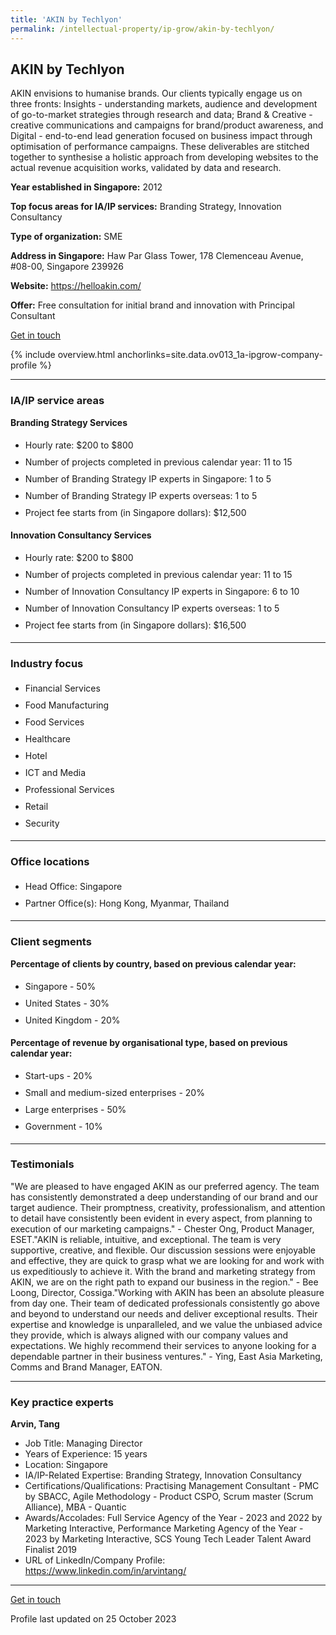 ```yaml
---
title: 'AKIN by Techlyon'
permalink: /intellectual-property/ip-grow/akin-by-techlyon/
---
```


## AKIN by Techlyon

AKIN envisions to humanise brands. Our clients typically engage us on three fronts: Insights - understanding markets, audience and development of go-to-market strategies through research and data; Brand & Creative - creative communications and campaigns for brand/product awareness, and Digital - end-to-end lead generation focused on business impact through optimisation of performance campaigns. These deliverables are stitched together to synthesise a holistic approach from developing websites to the actual revenue acquisition works, validated by data and research.

<b>Year established in Singapore:</b> 2012

<b>Top focus areas for IA/IP services:</b> Branding Strategy, Innovation Consultancy

<b>Type of organization:</b> SME

<b>Address in Singapore:</b> Haw Par Glass Tower, 178 Clemenceau Avenue, #08-00, Singapore 239926

<b>Website:</b> <a href='https://helloakin.com/'>https://helloakin.com/</a>

<b>Offer:</b> Free consultation for initial brand and innovation with Principal Consultant

<a class='btn' href='https://form.gov.sg/651b88ca94399a0011d39968' target='_blank' rel='noopener'>Get in touch</a>

{% include overview.html anchorlinks=site.data.ov013_1a-ipgrow-company-profile %}

---
<a name='ip-related-service-areas'></a>
### IA/IP service areas

**Branding Strategy Services**

<ul>
<li style='line-height: 27px; margin: 0px 0px !important'>Hourly rate:  $200 to $800</li>
<li style='line-height: 27px; margin: 0px 0px !important'>Number of projects completed in previous calendar year: 11 to 15</li>
<li style='line-height: 27px; margin: 0px 0px !important'>Number of Branding Strategy IP experts in Singapore: 1 to 5</li>
<li style='line-height: 27px; margin: 0px 0px !important'>Number of Branding Strategy IP experts overseas: 1 to 5</li>
<li style='line-height: 27px; margin: 0px 0px !important'>Project fee starts from (in Singapore dollars):  $12,500</li>
</ul>

**Innovation Consultancy Services**

<ul>
<li style='line-height: 27px; margin: 0px 0px !important'>Hourly rate:  $200 to $800</li>
<li style='line-height: 27px; margin: 0px 0px !important'>Number of projects completed in previous calendar year: 11 to 15</li>
<li style='line-height: 27px; margin: 0px 0px !important'>Number of Innovation Consultancy IP experts in Singapore: 6 to 10</li>
<li style='line-height: 27px; margin: 0px 0px !important'>Number of Innovation Consultancy IP experts overseas: 1 to 5</li>
<li style='line-height: 27px; margin: 0px 0px !important'>Project fee starts from (in Singapore dollars):  $16,500</li>
</ul>

---
<a name='industry-focus'></a>
### Industry focus

<ul><li style='line-height: 27px; margin: 0px 0px !important'> Financial Services</li><li style='line-height: 27px; margin: 0px 0px !important'>Food Manufacturing</li><li style='line-height: 27px; margin: 0px 0px !important'>Food Services</li><li style='line-height: 27px; margin: 0px 0px !important'>Healthcare</li><li style='line-height: 27px; margin: 0px 0px !important'>Hotel</li><li style='line-height: 27px; margin: 0px 0px !important'>ICT and Media</li><li style='line-height: 27px; margin: 0px 0px !important'>Professional Services</li><li style='line-height: 27px; margin: 0px 0px !important'>Retail</li><li style='line-height: 27px; margin: 0px 0px !important'>Security</li></ul>

---
<a name='office-locations'></a>
### Office locations

<ul><li style='line-height: 27px; margin: 0px 0px !important'> Head Office: Singapore</li><li style='line-height: 27px; margin: 0px 0px !important'>Partner Office(s): Hong Kong, Myanmar, Thailand</li></ul>

---
<a name='client-segments'></a>
### Client segments

**Percentage of clients by country, based on previous calendar year:**

<ul><li style='line-height: 27px; margin: 0px 0px !important'> Singapore - 50%</li><li style='line-height: 27px; margin: 0px 0px !important'>United States - 30%</li><li style='line-height: 27px; margin: 0px 0px !important'>United Kingdom - 20%</li></ul>

**Percentage of revenue by organisational type, based on previous calendar year:**

<ul><li style='line-height: 27px; margin: 0px 0px !important'> Start-ups - 20%</li><li style='line-height: 27px; margin: 0px 0px !important'>Small and medium-sized enterprises - 20%</li><li style='line-height: 27px; margin: 0px 0px !important'>Large enterprises - 50%</li><li style='line-height: 27px; margin: 0px 0px !important'>Government - 10%</li></ul>

---
<a name='testimonials'></a>
### Testimonials

"We are pleased to have engaged AKIN as our preferred agency. The team has consistently demonstrated a deep understanding of our brand and our target audience. Their promptness, creativity, professionalism, and attention to detail have consistently been evident in every aspect, from planning to execution of our marketing campaigns." - Chester Ong, Product Manager, ESET."AKIN is reliable, intuitive, and exceptional. The team is very supportive, creative, and flexible. Our discussion sessions were enjoyable and effective, they are quick to grasp what we are looking for and work with us expeditiously to achieve it. With the brand and marketing strategy from AKIN, we are on the right path to expand our business in the region." - Bee Loong, Director, Cossiga."Working with AKIN has been an absolute pleasure from day one. Their team of dedicated professionals consistently go above and beyond to understand our needs and deliver exceptional results. Their expertise and knowledge is unparalleled, and we value the unbiased advice they provide, which is always aligned with our company values and expectations. We highly recommend their services to anyone looking for a dependable partner in their business ventures." - Ying, East Asia Marketing, Comms and Brand Manager, EATON.

---
<a name='key-practice-experts'></a>
### Key practice experts

**Arvin, Tang**

- Job Title: Managing Director
- Years of Experience: 15 years
- Location: Singapore
- IA/IP-Related Expertise: Branding Strategy, Innovation Consultancy
- Certifications/Qualifications: Practising Management Consultant - PMC by SBACC, Agile Methodology - Product CSPO, Scrum master (Scrum Alliance), MBA - Quantic
- Awards/Accolades: Full Service Agency of the Year - 2023 and 2022 by Marketing Interactive, Performance Marketing Agency of the Year - 2023 by Marketing Interactive, SCS Young Tech Leader Talent Award Finalist 2019
- URL of LinkedIn/Company Profile: <a href="https://www.linkedin.com/in/arvintang/" target="_blank" rel="noopener">https://www.linkedin.com/in/arvintang/</a>

---
<p>
<a class='btn' href='https://form.gov.sg/651b88ca94399a0011d39968' target='_blank' rel='noopener'>Get in touch</a>
</p>
Profile last updated on 25 October 2023

